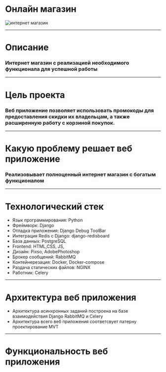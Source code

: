 # Онлайн магазин
![интернет магазин](https://alterainvest.ru/upload/iblock/61e/61e61fcf487d2e07681e433456c2cfb5.jpg)
___
# Описание
### Интернет магазин с реализацией необходимого функционала для успешной работы
___
# Цель проекта
### Веб приложение позволяет использовать промокоды для предоставления скидки их владельцам, а также расширенную работу с корзиной покупок.
___
# Какую проблему решает веб приложение
### Реализовывает полноценный интернет магазин с богатым функционалом
___
# Технологический стек
* Язык программирования: Python
* Фреймворк: Django
* Отладка приложения: Django Debug ToolBar
* Интеграция Redis c Django: django-redisboard
* База данных: PostgreSQL
* Frontend: HTML,CSS, JS,
* Дизайн: Pixso, AdobePhotoshop
* Брокер сообщений: RabbitMQ
* Контейнерезация: Docker, Docker-compose
* Раздача статических файлов: NGINX
* Работник: Celery
___
# Архитектура веб приложения
* Архитектура асинхронных заданий построена на базе взаимодействия Django RabbitMQ и Celery
* Архитектура всего веб приложения соответсвует патерну проектирование MVT
___ 
# Функциональность веб приложения
